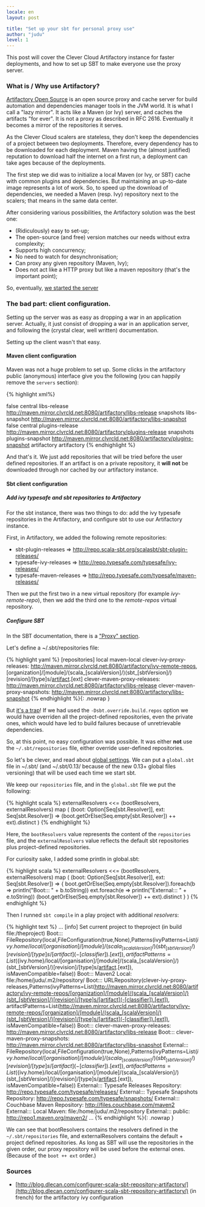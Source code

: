 ```yaml
---
locale: en
layout: post

title: "Set up your sbt for personal proxy use"
author: "judu"
level: 1
---
```


This post will cover the Clever Cloud Artifactory instance for faster
deployments, and how to set up SBT to make everyone use the proxy
server.

### What is / Why use Artifactory?

[Artifactory Open Source](http://www.jfrog.com/home/v_artifactory_opensource_overview)
 is an open
source proxy and cache server for build automation and dependencies
manager tools in the JVM world. It is what I call a "lazy mirror". It
acts like a Maven (or Ivy) server, and caches the artifacts "for ever".
It is not a proxy as described in RFC 2616. Eventually it becomes a
mirror of the repositories it serves.

As the Clever Cloud scalers are stateless, they don't keep the
dependencies of a project between two deployments. Therefore, every
dependency has to be downloaded for each deployment. Maven having the
(almost justified) reputation to download half the internet on a first
run, a deployment can take ages because of the deployments.

The first step we did was to initialize a local Maven (or Ivy, or SBT) cache
with common plugins and dependencies. But maintaining an up-to-date image
represents a lot of work. So, to speed up the download of dependencies,
we needed a Maven (resp. Ivy) repository next to the scalers; that means
in the same data center.

After considering various possibilities, the Artifactory solution was the best one:

* (Ridiculously) easy to set-up;
* The open-source (and free) version matches our needs without extra
  complexity;
* Supports high concurrency;
* No need to watch for desynchronisation;
* Can proxy any given repository (Maven, Ivy);
* Does not act like a HTTP proxy but like a maven repository (that's the
  important point);

So, eventually, [we started the server](http://maven.mirror.clvrcld.net:8080/artifactory/webapp/home.html?0)

### The bad part: client configuration.

Setting up the server was as easy as dropping a war in an application
server. Actually, it just consist of dropping a war in an application
server, and following the (crystal clear, well written) documentation.

Setting up the client wasn't that easy.

#### Maven client configuration

Maven was not a huge problem to set up. Some clicks in the artifactory
public (anonymous) interface give you the following (you can happily
remove the `servers` section):

{% highlight xml%}
<?xml version="1.0" encoding="UTF-8"?>
<settings xsi:schemaLocation="http://maven.apache.org/SETTINGS/1.1.0
http://maven.apache.org/xsd/settings-1.1.0.xsd"
xmlns="http://maven.apache.org/SETTINGS/1.1.0"
	 xmlns:xsi="http://www.w3.org/2001/XMLSchema-instance">
  <profiles>
	 <profile>
		<repositories>
		  <repository>
			 <snapshots>
				<enabled>false</enabled>
			 </snapshots>
			 <id>central</id>
			 <name>libs-release</name>
			 <url>http://maven.mirror.clvrcld.net:8080/artifactory/libs-release</url>
		  </repository>
		  <repository>
			 <snapshots />
			 <id>snapshots</id>
			 <name>libs-snapshot</name>
			 <url>http://maven.mirror.clvrcld.net:8080/artifactory/libs-snapshot</url>
		  </repository>
		</repositories>
		<pluginRepositories>
		  <pluginRepository>
			 <snapshots>
				<enabled>false</enabled>
			 </snapshots>
			 <id>central</id>
			 <name>plugins-release</name>
			 <url>http://maven.mirror.clvrcld.net:8080/artifactory/plugins-release</url>
		  </pluginRepository>
		  <pluginRepository>
			 <snapshots />
			 <id>snapshots</id>
			 <name>plugins-snapshot</name>
			 <url>http://maven.mirror.clvrcld.net:8080/artifactory/plugins-snapshot</url>
		  </pluginRepository>
		</pluginRepositories>
		<id>artifactory</id>
	 </profile>
  </profiles>
  <activeProfiles>
	 <activeProfile>artifactory</activeProfile>
  </activeProfiles>
</settings>
{% endhighlight %}

And that's it. We just add repositories that will be tried before the
user defined repositories. If an artifact is on a private repository, it
**will not** be downloaded through nor cached by our artifactory
instance.

#### Sbt client configuration

##### Add ivy typesafe and sbt repositories to Artifactory

For the sbt instance, there was two things to do: add the ivy typesafe
repositories in the Artifactory, and configure sbt to use our
Artifactory instance.

First, in Artifactory, we added the following remote repositories:

* sbt-plugin-releases => http://repo.scala-sbt.org/scalasbt/sbt-plugin-releases/
* typesafe-ivy-releases => http://repo.typesafe.com/typesafe/ivy-releases/
* typesafe-maven-releases => http://repo.typesafe.com/typesafe/maven-releases/

Then we put the first two in a new virtual repository (for example
*ivy-remote-repo*), then we add the third one to the *remote-repos* virtual repository.

##### Configure SBT

In the SBT documentation, there is a
["Proxy" section](http://www.scala-sbt.org/release/docs/Detailed-Topics/Proxy-Repositories.html).

Let's define a ~/.sbt/repositories file:

{% highlight yaml %}
[repositories]
  local
  maven-local
  clever-ivy-proxy-releases: http://maven.mirror.clvrcld.net:8080/artifactory/ivy-remote-repos, [organization]/[module]/(scala_[scalaVersion]/)(sbt_[sbtVersion]/)[revision]/[type]s/[artifact](-[classifier]).[ext]
  clever-maven-proxy-releases: http://maven.mirror.clvrcld.net:8080/artifactory/libs-release
  clever-maven-proxy-snapshots: http://maven.mirror.clvrcld.net:8080/artifactory/libs-snapshot
{% endhighlight %}{: .nowrap }

But [it's a trap](http://instanttrap.com/)! If we had used the
`-Dsbt.override.build.repos` option we would have overriden all the
project-defined repositories, even the private ones, which would have
led to build failures because of unretrievable dependencies.

So, at this point, no easy configuration was possible. It was either
**not** use the `~/.sbt/repositories` file, either override user-defined
repositories.

So let's be clever, and read about
[global settings](http://www.scala-sbt.org/release/docs/Detailed-Topics/Global-Settings.html).
We can put a `global.sbt` file in ~/.sbt/ (and ~/.sbt/0.13/ because of the new 0.13+ global files versioning) that will
be used each time we start sbt.

We keep our `repositories` file, and in the `global.sbt` file we put the following:

{% highlight scala %}
externalResolvers <<= (bootResolvers, externalResolvers) map (
	(boot: Option[Seq[sbt.Resolver]], ext: Seq[sbt.Resolver]) =>
		(boot.getOrElse(Seq.empty[sbt.Resolver]) ++ ext).distinct
)
{% endhighlight %}

Here, the `bootResolvers` value represents the content of the `repositories` file, and the `externalResolvers` value reflects the default sbt repositories plus project-defined repositories.

For curiosity sake, I added some println in global.sbt:

{% highlight scala %}
externalResolvers <<= (bootResolvers, externalResolvers) map (
	(boot: Option[Seq[sbt.Resolver]], ext: Seq[sbt.Resolver]) => {
		boot.getOrElse(Seq.empty[sbt.Resolver]).foreach(b => println("Boot::: " + b.toString))
		ext.foreach(e => println("External::: " + e.toString))
		(boot.getOrElse(Seq.empty[sbt.Resolver]) ++ ext).distinct
	}
)
{% endhighlight %}

Then I runned `sbt compile` in a play project with additional *resolvers*:

{% highlight text %}
...
[info] Set current project to theproject (in build file:/theproject)
Boot::: FileRepository(local,FileConfiguration(true,None),Patterns(ivyPatterns=List(${ivy.home}/local/[organisation]/[module]/(scala_[scalaVersion]/)(sbt_[sbtVersion]/)[revision]/[type]s/[artifact](-[classifier]).[ext]), artifactPatterns=List(${ivy.home}/local/[organisation]/[module]/(scala_[scalaVersion]/)(sbt_[sbtVersion]/)[revision]/[type]s/[artifact](-[classifier]).[ext]), isMavenCompatible=false))
Boot::: Maven2 Local: file:/home/judu/.m2/repository/
Boot::: URLRepository(clever-ivy-proxy-releases,Patterns(ivyPatterns=List(http://maven.mirror.clvrcld.net:8080/artifactory/ivy-remote-repos/[organization]/[module]/(scala_[scalaVersion]/)(sbt_[sbtVersion]/)[revision]/[type]s/[artifact](-[classifier]).[ext]), artifactPatterns=List(http://maven.mirror.clvrcld.net:8080/artifactory/ivy-remote-repos/[organization]/[module]/(scala_[scalaVersion]/)(sbt_[sbtVersion]/)[revision]/[type]s/[artifact](-[classifier]).[ext]), isMavenCompatible=false))
Boot::: clever-maven-proxy-releases: http://maven.mirror.clvrcld.net:8080/artifactory/libs-release
Boot::: clever-maven-proxy-snapshots: http://maven.mirror.clvrcld.net:8080/artifactory/libs-snapshot
External::: FileRepository(local,FileConfiguration(true,None),Patterns(ivyPatterns=List(${ivy.home}/local/[organisation]/[module]/(scala_[scalaVersion]/)(sbt_[sbtVersion]/)[revision]/[type]s/[artifact](-[classifier]).[ext]), artifactPatterns=List(${ivy.home}/local/[organisation]/[module]/(scala_[scalaVersion]/)(sbt_[sbtVersion]/)[revision]/[type]s/[artifact](-[classifier]).[ext]), isMavenCompatible=false))
External::: Typesafe Releases Repository: http://repo.typesafe.com/typesafe/releases/
External::: Typesafe Snapshots Repository: http://repo.typesafe.com/typesafe/snapshots/
External::: Couchbase Maven Repository: http://files.couchbase.com/maven2
External::: Local Maven: file:/home/judu/.m2/repository
External::: public: http://repo1.maven.org/maven2/
...
{% endhighlight %}{: .nowrap }

We can see that bootResolvers contains the resolvers defined in the `~/.sbt/repositories` file, and externalResolvers contains the default + project defined repositories. As long as SBT will use the repositories in the given order, our proxy repository will be used before the external ones. (Because of the `boot ++ ext` order.)


### Sources

* [http://blog.dlecan.com/configurer-scala-sbt-repository-artifactory/](http://blog.dlecan.com/configurer-scala-sbt-repository-artifactory/) (in french) for the artifactory ivy configuration
